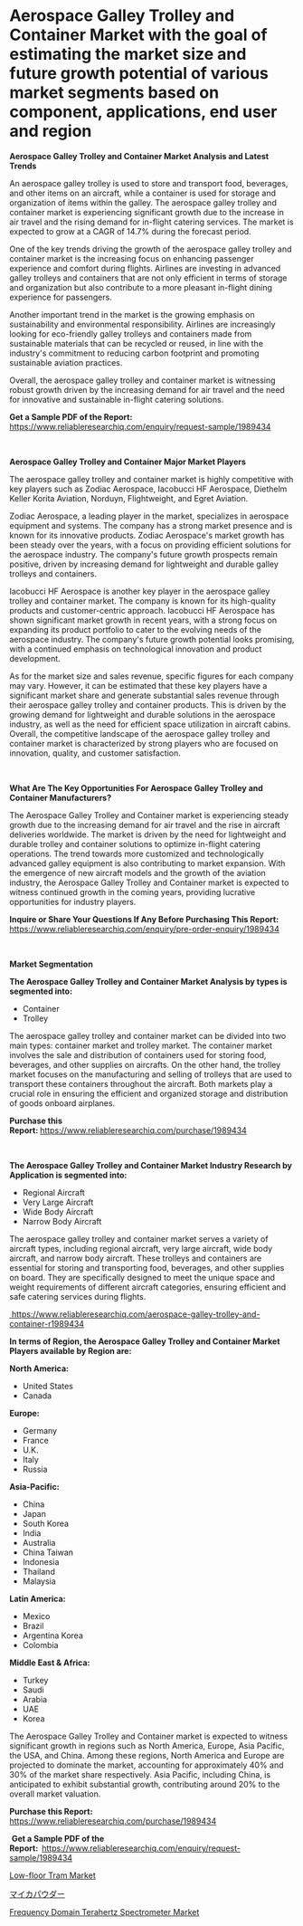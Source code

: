<p><h1>Aerospace Galley Trolley and Container Market with the goal of estimating the market size and future growth potential of various market segments based on component, applications, end user and region</h1></p><p><strong>Aerospace Galley Trolley and Container Market Analysis and Latest Trends</strong></p>
<p><p>An aerospace galley trolley is used to store and transport food, beverages, and other items on an aircraft, while a container is used for storage and organization of items within the galley. The aerospace galley trolley and container market is experiencing significant growth due to the increase in air travel and the rising demand for in-flight catering services. The market is expected to grow at a CAGR of 14.7% during the forecast period.</p><p>One of the key trends driving the growth of the aerospace galley trolley and container market is the increasing focus on enhancing passenger experience and comfort during flights. Airlines are investing in advanced galley trolleys and containers that are not only efficient in terms of storage and organization but also contribute to a more pleasant in-flight dining experience for passengers.</p><p>Another important trend in the market is the growing emphasis on sustainability and environmental responsibility. Airlines are increasingly looking for eco-friendly galley trolleys and containers made from sustainable materials that can be recycled or reused, in line with the industry's commitment to reducing carbon footprint and promoting sustainable aviation practices.</p><p>Overall, the aerospace galley trolley and container market is witnessing robust growth driven by the increasing demand for air travel and the need for innovative and sustainable in-flight catering solutions.</p></p>
<p><strong>Get a Sample PDF of the Report:&nbsp;</strong> <a href="https://www.reliableresearchiq.com/enquiry/request-sample/1989434">https://www.reliableresearchiq.com/enquiry/request-sample/1989434</a></p>
<p>&nbsp;</p>
<p><strong>Aerospace Galley Trolley and Container Major Market Players</strong></p>
<p><p>The aerospace galley trolley and container market is highly competitive with key players such as Zodiac Aerospace, Iacobucci HF Aerospace, Diethelm Keller Korita Aviation, Norduyn, Flightweight, and Egret Aviation. </p><p>Zodiac Aerospace, a leading player in the market, specializes in aerospace equipment and systems. The company has a strong market presence and is known for its innovative products. Zodiac Aerospace's market growth has been steady over the years, with a focus on providing efficient solutions for the aerospace industry. The company's future growth prospects remain positive, driven by increasing demand for lightweight and durable galley trolleys and containers.</p><p>Iacobucci HF Aerospace is another key player in the aerospace galley trolley and container market. The company is known for its high-quality products and customer-centric approach. Iacobucci HF Aerospace has shown significant market growth in recent years, with a strong focus on expanding its product portfolio to cater to the evolving needs of the aerospace industry. The company's future growth potential looks promising, with a continued emphasis on technological innovation and product development.</p><p>As for the market size and sales revenue, specific figures for each company may vary. However, it can be estimated that these key players have a significant market share and generate substantial sales revenue through their aerospace galley trolley and container products. This is driven by the growing demand for lightweight and durable solutions in the aerospace industry, as well as the need for efficient space utilization in aircraft cabins. Overall, the competitive landscape of the aerospace galley trolley and container market is characterized by strong players who are focused on innovation, quality, and customer satisfaction.</p></p>
<p>&nbsp;</p>
<p><strong>What Are The Key Opportunities For Aerospace Galley Trolley and Container Manufacturers?</strong></p>
<p><p>The Aerospace Galley Trolley and Container market is experiencing steady growth due to the increasing demand for air travel and the rise in aircraft deliveries worldwide. The market is driven by the need for lightweight and durable trolley and container solutions to optimize in-flight catering operations. The trend towards more customized and technologically advanced galley equipment is also contributing to market expansion. With the emergence of new aircraft models and the growth of the aviation industry, the Aerospace Galley Trolley and Container market is expected to witness continued growth in the coming years, providing lucrative opportunities for industry players.</p></p>
<p><strong>Inquire or Share Your Questions If Any Before Purchasing This Report:</strong> <a href="https://www.reliableresearchiq.com/enquiry/pre-order-enquiry/1989434">https://www.reliableresearchiq.com/enquiry/pre-order-enquiry/1989434</a></p>
<p>&nbsp;</p>
<p><strong>Market Segmentation</strong></p>
<p><strong>The Aerospace Galley Trolley and Container Market Analysis by types is segmented into:</strong></p>
<p><ul><li>Container</li><li>Trolley</li></ul></p>
<p><p>The aerospace galley trolley and container market can be divided into two main types: container market and trolley market. The container market involves the sale and distribution of containers used for storing food, beverages, and other supplies on aircrafts. On the other hand, the trolley market focuses on the manufacturing and selling of trolleys that are used to transport these containers throughout the aircraft. Both markets play a crucial role in ensuring the efficient and organized storage and distribution of goods onboard airplanes.</p></p>
<p><strong>Purchase this Report:&nbsp;</strong><a href="https://www.reliableresearchiq.com/purchase/1989434">https://www.reliableresearchiq.com/purchase/1989434</a></p>
<p>&nbsp;</p>
<p><strong>The Aerospace Galley Trolley and Container Market Industry Research by Application is segmented into:</strong></p>
<p><ul><li>Regional Aircraft</li><li>Very Large Aircraft</li><li>Wide Body Aircraft</li><li>Narrow Body Aircraft</li></ul></p>
<p><p>The aerospace galley trolley and container market serves a variety of aircraft types, including regional aircraft, very large aircraft, wide body aircraft, and narrow body aircraft. These trolleys and containers are essential for storing and transporting food, beverages, and other supplies on board. They are specifically designed to meet the unique space and weight requirements of different aircraft categories, ensuring efficient and safe catering services during flights.</p></p>
<p><a href="https://www.reliableresearchiq.com/aerospace-galley-trolley-and-container-r1989434">&nbsp;https://www.reliableresearchiq.com/aerospace-galley-trolley-and-container-r1989434</a></p>
<p><strong>In terms of Region, the Aerospace Galley Trolley and Container Market Players available by Region are:</strong></p>
<p>
    <p> <strong> North America: </strong>
        <ul>
            <li>United States</li>
            <li>Canada</li>
        </ul>
        </p> 
    <p> <strong> Europe: </strong>
        <ul>
            <li>Germany</li>
            <li>France</li>
            <li>U.K.</li>
            <li>Italy</li>
            <li>Russia</li>
        </ul>
        </p> 
    <p> <strong> Asia-Pacific: </strong>
        <ul>
            <li>China</li>
            <li>Japan</li>
            <li>South Korea</li>
            <li>India</li>
            <li>Australia</li>
            <li>China Taiwan</li>
            <li>Indonesia</li>
            <li>Thailand</li>
            <li>Malaysia</li>
        </ul>
        </p> 
    <p> <strong> Latin America: </strong>
        <ul>
            <li>Mexico</li>
            <li>Brazil</li>
            <li>Argentina Korea</li>
            <li>Colombia</li>
        </ul>
        </p> 
    <p> <strong> Middle East & Africa: </strong>
        <ul>
            <li>Turkey</li>
            <li>Saudi</li>
            <li>Arabia</li>
            <li>UAE</li>
            <li>Korea</li>
        </ul>
    </p>
    </p>
<p><p>The Aerospace Galley Trolley and Container market is expected to witness significant growth in regions such as North America, Europe, Asia Pacific, the USA, and China. Among these regions, North America and Europe are projected to dominate the market, accounting for approximately 40% and 30% of the market share respectively. Asia Pacific, including China, is anticipated to exhibit substantial growth, contributing around 20% to the overall market valuation.</p></p>
<p><strong>Purchase this Report: </strong><a href="https://www.reliableresearchiq.com/purchase/1989434">https://www.reliableresearchiq.com/purchase/1989434</a></p>
<p>&nbsp;<strong>Get a Sample PDF of the Report:&nbsp;&nbsp;</strong><a href="https://www.reliableresearchiq.com/enquiry/request-sample/1989434">https://www.reliableresearchiq.com/enquiry/request-sample/1989434</a></p>
<p><strong></strong></p>
<p><p><a href="https://github.com/luckyshygirl/Market-Research-Report-List-5/blob/main/low-floor-tram-market.md">Low-floor Tram Market</a></p><p><a href="https://github.com/lababdou/Market-Research-Report-List-5/blob/main/7848887975.md">マイカパウダー</a></p><p><a href="https://github.com/markusgodoy/Market-Research-Report-List-4/blob/main/frequency-domain-terahertz-spectrometer-market.md">Frequency Domain Terahertz Spectrometer Market</a></p></p>